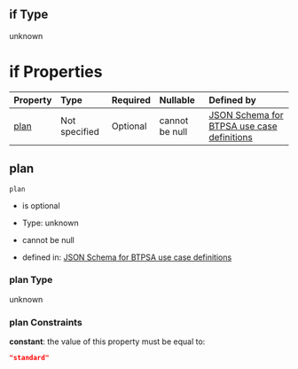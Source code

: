 ## if Type

unknown

# if Properties

| Property      | Type          | Required | Nullable       | Defined by                                                                                                                                                                                                                                  |
| :------------ | :------------ | :------- | :------------- | :------------------------------------------------------------------------------------------------------------------------------------------------------------------------------------------------------------------------------------------ |
| [plan](#plan) | Not specified | Optional | cannot be null | [JSON Schema for BTPSA use case definitions](btpsa-usecase-properties-services-items-allof-1-then-allof-79-then-allof-0-if-properties-plan.md "undefined#/properties/services/items/allOf/1/then/allOf/79/then/allOf/0/if/properties/plan") |

## plan



`plan`

*   is optional

*   Type: unknown

*   cannot be null

*   defined in: [JSON Schema for BTPSA use case definitions](btpsa-usecase-properties-services-items-allof-1-then-allof-79-then-allof-0-if-properties-plan.md "undefined#/properties/services/items/allOf/1/then/allOf/79/then/allOf/0/if/properties/plan")

### plan Type

unknown

### plan Constraints

**constant**: the value of this property must be equal to:

```json
"standard"
```
